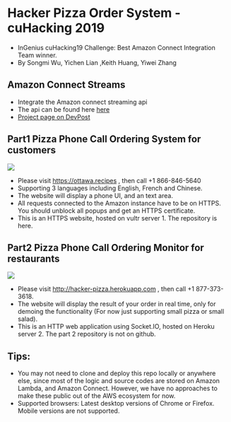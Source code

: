 # Hacker Pizza Order System - cuHacking 2019
* InGenius cuHacking19 Challenge: Best Amazon Connect Integration Team winner.
* By Songmi Wu, Yichen Lian ,Keith Huang, Yiwei Zhang

## Amazon Connect Streams
* Integrate the Amazon connect streaming api
* The api can be found here [here](https://github.com/aws/amazon-connect-streams)
* [Project page on DevPost](https://devpost.com/software/cuhackingamazonconnect)

## Part1 Pizza Phone Call Ordering System for customers
![](https://github.com/zywkloo/CuHackingAmazonConnect/raw/master/CallSystemScreenShot.png)
* Please visit https://ottawa.recipes , then call +1 866-846-5640
* Supporting 3 languages including English, French and Chinese.
* The website will display a phone UI, and an text area.
* All requests connected to the Amazon instance have to be on HTTPS. You should unblock all popups and get an HTTPS certificate.
* This is an HTTPS website, hosted on vultr server 1. The repository is here.

## Part2 Pizza Phone Call Ordering Monitor for restaurants
![](https://github.com/zywkloo/CuHackingAmazonConnect/raw/master/CallMoniterScreenshot.jpeg)
* Please visit http://hacker-pizza.herokuapp.com , then call +1 877-373-3618. 
* The website will display the result of your order in real time, only for demoing the functionality (For now just supporting small pizza or small salad).
* This is an HTTP web application using Socket.IO, hosted on Heroku server 2. The part 2 repository is not on github.

## Tips:
* You may not need to clone and deploy this repo locally or anywhere else, since most of the logic and source codes are stored on Amazon Lambda, and Amazon Connect. However, we have no approaches to make these public out of the AWS ecosystem for now.
* Supported browsers: Latest desktop versions of Chrome or Firefox. Mobile versions are not supported.
